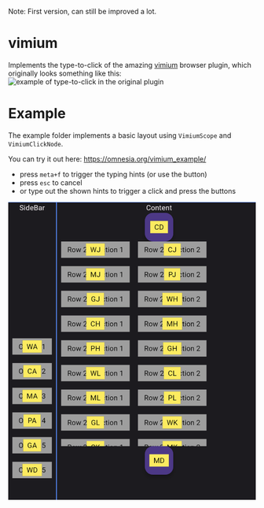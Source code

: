 Note: First version, can still be improved a lot.

# vimium

Implements the type-to-click of the amazing [vimium](https://github.com/philc/vimium) browser plugin, which originally looks something like this:
![example of type-to-click in the original plugin](https://i.stack.imgur.com/aSJu8.png)

# Example

The example folder implements a basic layout using `VimiumScope` and `VimiumClickNode`.

You can try it out here: https://omnesia.org/vimium_example/

- press `meta+f` to trigger the typing hints (or use the button)
- press `esc` to cancel
- or type out the shown hints to trigger a click and press the buttons

![example of this package](./doc/example.png)